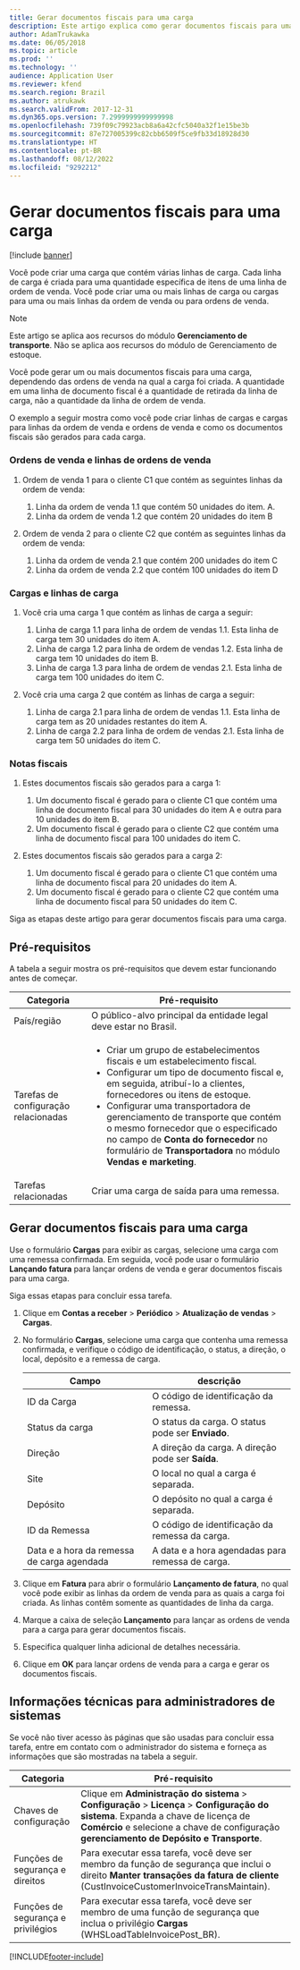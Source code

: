 ```yaml
---
title: Gerar documentos fiscais para uma carga
description: Este artigo explica como gerar documentos fiscais para uma carga do Brasil.
author: AdamTrukawka
ms.date: 06/05/2018
ms.topic: article
ms.prod: ''
ms.technology: ''
audience: Application User
ms.reviewer: kfend
ms.search.region: Brazil
ms.author: atrukawk
ms.search.validFrom: 2017-12-31
ms.dyn365.ops.version: 7.2999999999999998
ms.openlocfilehash: 739f09c79923acb8a6a42cfc5040a32f1e15be3b
ms.sourcegitcommit: 87e727005399c82cbb6509f5ce9fb33d18928d30
ms.translationtype: HT
ms.contentlocale: pt-BR
ms.lasthandoff: 08/12/2022
ms.locfileid: "9292212"
---
```

# <a name="generate-fiscal-documents-for-a-load"></a>Gerar documentos fiscais para uma carga 

[!include [banner](../includes/banner.md)]

Você pode criar uma carga que contém várias linhas de carga. Cada linha de carga é criada para uma quantidade específica de itens de uma linha de ordem de venda. Você pode criar uma ou mais linhas de carga ou cargas para uma ou mais linhas da ordem de venda ou para ordens de venda.

> [!NOTE]
> Este artigo se aplica aos recursos do módulo **Gerenciamento de transporte**. Não se aplica aos recursos do módulo de Gerenciamento de estoque.

Você pode gerar um ou mais documentos fiscais para uma carga, dependendo das ordens de venda na qual a carga foi criada. A quantidade em uma linha de documento fiscal é a quantidade de retirada da linha de carga, não a quantidade da linha de ordem de venda.

O exemplo a seguir mostra como você pode criar linhas de cargas e cargas para linhas da ordem de venda e ordens de venda e como os documentos fiscais são gerados para cada carga.

### <a name="sales-orders-and-sales-order-lines"></a>Ordens de venda e linhas de ordens de venda

1. Ordem de venda 1 para o cliente C1 que contém as seguintes linhas da ordem de venda:

    1. Linha da ordem de venda 1.1 que contém 50 unidades do item. A.
    2. Linha da ordem de venda 1.2 que contém 20 unidades do item B

2. Ordem de venda 2 para o cliente C2 que contém as seguintes linhas da ordem de venda:

    1. Linha da ordem de venda 2.1 que contém 200 unidades do item C
    2. Linha da ordem de venda 2.2 que contém 100 unidades do item D

### <a name="loads-and-load-lines"></a>Cargas e linhas de carga

1. Você cria uma carga 1 que contém as linhas de carga a seguir:

    1. Linha de carga 1.1 para linha de ordem de vendas 1.1. Esta linha de carga tem 30 unidades do item A.
    2. Linha de carga 1.2 para linha de ordem de vendas 1.2. Esta linha de carga tem 10 unidades do item B.
    3. Linha de carga 1.3 para linha de ordem de vendas 2.1. Esta linha de carga tem 100 unidades do item C.

2. Você cria uma carga 2 que contém as linhas de carga a seguir:

    1. Linha de carga 2.1 para linha de ordem de vendas 1.1. Esta linha de carga tem as 20 unidades restantes do item A.
    2. Linha de carga 2.2 para linha de ordem de vendas 2.1. Esta linha de carga tem 50 unidades do item C.

### <a name="fiscal-documents"></a>Notas fiscais

1. Estes documentos fiscais são gerados para a carga 1:

    1. Um documento fiscal é gerado para o cliente C1 que contém uma linha de documento fiscal para 30 unidades do item A e outra para 10 unidades do item B.
    2. Um documento fiscal é gerado para o cliente C2 que contém uma linha de documento fiscal para 100 unidades do item C.

2. Estes documentos fiscais são gerados para a carga 2:

    1. Um documento fiscal é gerado para o cliente C1 que contém uma linha de documento fiscal para 20 unidades do item A.
    2. Um documento fiscal é gerado para o cliente C2 que contém uma linha de documento fiscal para 50 unidades do item C.

Siga as etapas deste artigo para gerar documentos fiscais para uma carga.

## <a name="prerequisites"></a>Pré-requisitos

A tabela a seguir mostra os pré-requisitos que devem estar funcionando antes de começar.

<table>
<thead>
<tr>
<th>Categoria</th>
<th>Pré-requisito</th>
</tr>
</thead>
<tbody>
<tr>
<td>País/região</td>
<td>O público-alvo principal da entidade legal deve estar no Brasil.</td>
</tr>
<tr>
<td>Tarefas de configuração relacionadas</td>
<td>
<ul>
<li>Criar um grupo de estabelecimentos fiscais e um estabelecimento fiscal. </li>
<li>Configurar um tipo de documento fiscal e, em seguida, atribuí-lo a clientes, fornecedores ou itens de estoque.</li>
<li>Configurar uma transportadora de gerenciamento de transporte que contém o mesmo fornecedor que o especificado no campo de <strong>Conta do fornecedor</strong> no formulário de <strong>Transportadora</strong> no módulo <strong>Vendas e marketing</strong>.</li>
</ul>
</td>
</tr>
<tr>
<td>Tarefas relacionadas</td>
<td>Criar uma carga de saída para uma remessa.</td>
</tr>
</tbody>
</table>

## <a name="generate-fiscal-documents-for-a-load"></a>Gerar documentos fiscais para uma carga

Use o formulário **Cargas** para exibir as cargas, selecione uma carga com uma remessa confirmada. Em seguida, você pode usar o formulário **Lançando fatura** para lançar ordens de venda e gerar documentos fiscais para uma carga.

Siga essas etapas para concluir essa tarefa.

1. Clique em **Contas a receber** \> **Periódico** \> **Atualização de vendas** \> **Cargas**.
2. No formulário **Cargas**, selecione uma carga que contenha uma remessa confirmada, e verifique o código de identificação, o status, a direção, o local, depósito e a remessa de carga.

    | Campo                                 | descrição |
    |---------------------------------------|-------------|
    | ID da Carga                               | O código de identificação da remessa. |
    | Status da carga                           | O status da carga. O status pode ser **Enviado**. |
    | Direção                             | A direção da carga. A direção pode ser **Saída**. |
    | Site                                  | O local no qual a carga é separada. |
    | Depósito                             | O depósito no qual a carga é separada. |
    | ID da Remessa                           | O código de identificação da remessa da carga. |
    | Data e a hora da remessa de carga agendada | A data e a hora agendadas para remessa de carga. |

3. Clique em **Fatura** para abrir o formulário **Lançamento de fatura**, no qual você pode exibir as linhas da ordem de venda para as quais a carga foi criada. As linhas contêm somente as quantidades de linha da carga.
4. Marque a caixa de seleção **Lançamento** para lançar as ordens de venda para a carga para gerar documentos fiscais.
5. Especifica qualquer linha adicional de detalhes necessária. 
6. Clique em **OK** para lançar ordens de venda para a carga e gerar os documentos fiscais.

## <a name="technical-information-for-system-administrators"></a>Informações técnicas para administradores de sistemas

Se você não tiver acesso às páginas que são usadas para concluir essa tarefa, entre em contato com o administrador do sistema e forneça as informações que são mostradas na tabela a seguir.

| Categoria                      | Pré-requisito |
|-------------------------------|--------------|
| Chaves de configuração            | Clique em **Administração do sistema** &gt; **Configuração** &gt; **Licença** &gt; **Configuração do sistema**. Expanda a chave de licença de **Comércio** e selecione a chave de configuração **gerenciamento de Depósito e Transporte**. |
| Funções de segurança e direitos     | Para executar essa tarefa, você deve ser membro da função de segurança que inclui o direito **Manter transações da fatura de cliente** (CustInvoiceCustomerInvoiceTransMaintain). |
| Funções de segurança e privilégios | Para executar essa tarefa, você deve ser membro de uma função de segurança que inclua o privilégio **Cargas** (WHSLoadTableInvoicePost\_BR). |


[!INCLUDE[footer-include](../../includes/footer-banner.md)]
